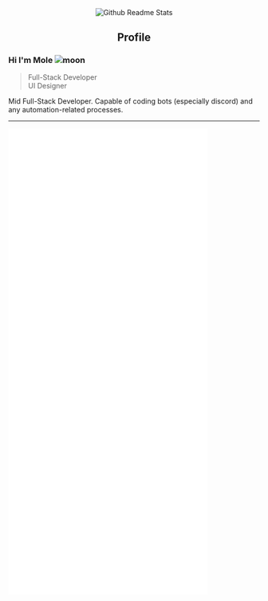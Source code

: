 <p align="center">
 <img width="100px" src="https://icon-library.com/images/moon-icon-png/moon-icon-png-4.jpg" align="center" alt="Github Readme Stats" />
 <h2 align="center">Profile</h2>
</p>

### Hi I'm Mole <img width="25px" src="https://icon-library.com/images/moon-icon-png/moon-icon-png-4.jpg" alt="moon"/>
> Full-Stack Developer<br>
> UI Designer<br>

<div>
 <p>
Mid Full-Stack Developer. Capable of coding bots (especially discord) and any automation-related processes.
</p>
</div>

<p align="center">
</p>


<hr>
<img align="center" src="/github-metrics.svg" alt="Metrics" width="400">

